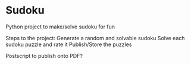 # Sudoku
 Python project to make/solve sudoku for fun

Steps to the project: 
Generate a random and solvable sudoku
Solve each sudoku puzzle and rate it
Publish/Store the puzzles

Postscript to publish onto PDF?
